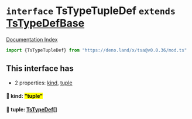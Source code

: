 # `interface` TsTypeTupleDef `extends` [TsTypeDefBase](../private.interface.TsTypeDefBase/README.md)

[Documentation Index](../README.md)

```ts
import {TsTypeTupleDef} from "https://deno.land/x/tsa@v0.0.36/mod.ts"
```

## This interface has

- 2 properties:
[kind](#-kind-tuple),
[tuple](#-tuple-tstypedef)


#### 📄 kind: <mark>"tuple"</mark>



#### 📄 tuple: [TsTypeDef](../type.TsTypeDef/README.md)\[]



